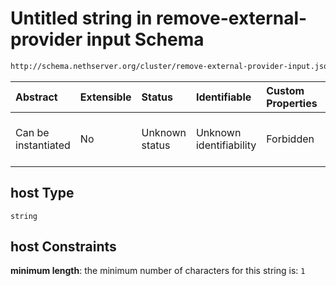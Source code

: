 # Untitled string in remove-external-provider input Schema

```txt
http://schema.nethserver.org/cluster/remove-external-provider-input.json#/$defs/tcp-service-endpoint/properties/host
```



| Abstract            | Extensible | Status         | Identifiable            | Custom Properties | Additional Properties | Access Restrictions | Defined In                                                                                                 |
| :------------------ | :--------- | :------------- | :---------------------- | :---------------- | :-------------------- | :------------------ | :--------------------------------------------------------------------------------------------------------- |
| Can be instantiated | No         | Unknown status | Unknown identifiability | Forbidden         | Allowed               | none                | [remove-external-provider-input.json*](cluster/remove-external-provider-input.json "open original schema") |

## host Type

`string`

## host Constraints

**minimum length**: the minimum number of characters for this string is: `1`
